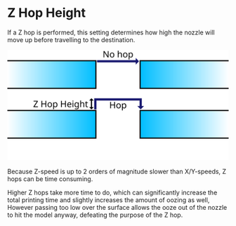 Z Hop Height
====
If a Z hop is performed, this setting determines how high the nozzle will move up before travelling to the destination.

![A Z hop being performed with a certain height](images/retraction_hop_enabled.svg)

Because Z-speed is up to 2 orders of magnitude slower than X/Y-speeds, Z hops can be time consuming.

Higher Z hops take more time to do, which can significantly increase the total printing time and slightly increases the amount of oozing as well,
However passing too low over the surface allows the ooze out of the nozzle to hit the model anyway, defeating the purpose of the Z hop.
